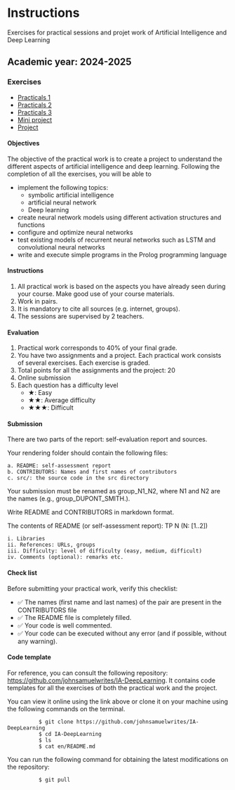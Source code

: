 # Instructions
Exercises for practical sessions and projet work of Artificial Intelligence and Deep Learning 

## Academic year: 2024-2025
### Exercises 
* [Practicals 1](practical1/practical1.ipynb)
* [Practicals 2](practical2/practical2.md)
* [Practicals 3](practical3/practical3.ipynb)
* [Mini project](Project/miniproject.md)
* [Project](Project/project.md)

#### Objectives

The objective of the practical work is to create a project to understand the different aspects of artificial intelligence and deep learning. 
Following the completion of all the exercises, you will be able to

- implement the following topics:
    - symbolic artificial intelligence
    - artificial neural network
    - Deep learning
- create neural network models using different activation structures and functions
- configure and optimize neural networks
- test existing models of recurrent neural networks such as LSTM and convolutional neural networks
- write and execute simple programs in the Prolog programming language

#### Instructions

1.  All practical work is based on the aspects you have already seen during your course. Make good use of your course materials.
2.  Work in pairs.
3.  It is mandatory to cite all sources (e.g. internet, groups).
4.  The sessions are supervised by 2 teachers.

#### Evaluation

1.  Practical work corresponds to 40% of your final grade.
2.  You have two assignments and a project. Each practical work consists of several exercises. Each exercise is graded.
3.  Total points for all the assignments and the project: 20
4.  Online submission
5.  Each question has a difficulty level
    -   ★: Easy
    -   ★★: Average difficulty
    -   ★★★: Difficult

#### Submission

There are two parts of the report: self-evaluation report and sources.

Your rendering folder should contain the following files:

    a. README: self-assessment report
    b. CONTRIBUTORS: Names and first names of contributors
    c. src/: the source code in the src directory

Your submission must be renamed as group_N1_N2, where N1 and N2 are the names (e.g., group_DUPONT_SMITH.).

Write README and CONTRIBUTORS in markdown format.

The contents of README (or self-assessment report): TP N (N: [1..2])

    i. Libraries
    ii. References: URLs, groups
    iii. Difficulty: level of difficulty (easy, medium, difficult)
    iv. Comments (optional): remarks etc.

#### Check list

Before submitting your practical work, verify this checklist:

-   ✅ The names (first name and last names) of the pair are present in the CONTRIBUTORS file
-   ✅ The README file is completely filled.
-   ✅ Your code is well commented.
-   ✅ Your code can be executed without any error (and if possible, without any warning).

#### Code template

For reference, you can consult the following repository: <https://github.com/johnsamuelwrites/IA-DeepLearning>. It contains code templates for all the exercises of both the practical work and the project.

You can view it online using the link above or clone it on your machine using the following commands on the terminal.
```
          $ git clone https://github.com/johnsamuelwrites/IA-DeepLearning
          $ cd IA-DeepLearning
          $ ls
          $ cat en/README.md
```

You can run the following command for obtaining the latest modifications on the repository:

```
          $ git pull
```


